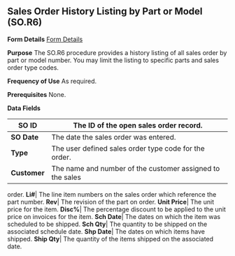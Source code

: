 ## Sales Order History Listing by Part or Model (SO.R6)
<PageHeader />

**Form Details**
[Form Details](../SO-R6-1/README.md)

**Purpose**
The SO.R6 procedure provides a history listing of all sales order by part or
model number. You may limit the listing to specific parts and sales order type
codes.

**Frequency of Use**
As required.

**Prerequisites**
None.

**Data Fields**

| **SO ID**    | The ID of the open sales order record.                    |
| ------------ | --------------------------------------------------------- |
| **SO Date**  | The date the sales order was entered.                     |
| **Type**     | The user defined sales order type code for the order.     |
| **Customer** | The name and number of the customer assigned to the sales |
order.
**Li#**|  The line item numbers on the sales order which reference the part
number.
**Rev**|  The revision of the part on order.
**Unit Price**|  The unit price for the item.
**Disc%**|  The percentage discount to be applied to the unit price on
invoices for the item.
**Sch Date**|  The dates on which the item was scheduled to be shipped.
**Sch Qty**|  The quantity to be shipped on the associated schedule date.
**Shp Date**|  The dates on which items have shipped.
**Ship Qty**|  The quantity of the items shipped on the associated date.

<badge text= "Version 8.10.57 " vertical="middle" />

<PageFooter />
